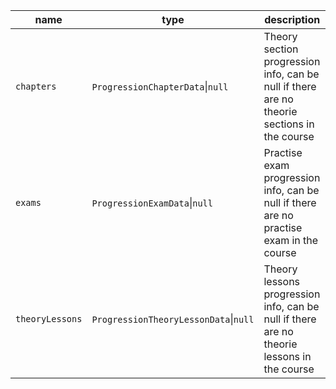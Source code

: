 | name            | type                                  | description                                                                                 |
|-----------------|---------------------------------------|---------------------------------------------------------------------------------------------|
| `chapters`      | `ProgressionChapterData`\|`null`      | Theory section progression info, can be null if there are no theorie sections in the course |
| `exams`         | `ProgressionExamData`\|`null`         | Practise exam progression info, can be null if there are no practise exam in the course     |
| `theoryLessons` | `ProgressionTheoryLessonData`\|`null` | Theory lessons progression info, can be null if there are no theorie lessons in the course  |
